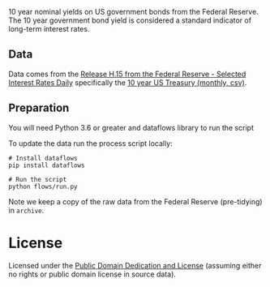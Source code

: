 10 year nominal yields on US government bonds from the Federal Reserve. The 10
year government bond yield is considered a standard indicator of long-term
interest rates.

## Data

Data comes from the [Release H.15 from the Federal Reserve - Selected Interest
Rates Daily][fed] specifically the [10 year US Treasury (monthly,
csv)][fed-csv].

[fed]: http://www.federalreserve.gov/releases/h15/data.htm
[fed-csv]: http://www.federalreserve.gov/datadownload/Output.aspx?rel=H15&series=0809abf197c17f1ff0b2180fe7015cc3&lastObs=&from=&to=&filetype=csv&label=include&layout=seriescolumn

## Preparation

You will need Python 3.6 or greater and dataflows library to run the script

To update the data run the process script locally:

```
# Install dataflows
pip install dataflows

# Run the script
python flows/run.py
```

Note we keep a copy of the raw data from the Federal Reserve (pre-tidying) in
`archive`.

# License

Licensed under the [Public Domain Dedication and License][pddl] (assuming
either no rights or public domain license in source data).

[pddl]: http://opendatacommons.org/licenses/pddl/1.0/
